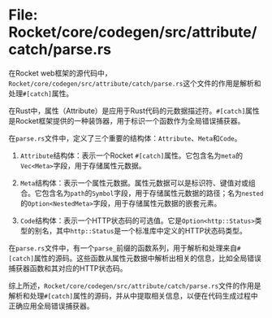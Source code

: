 # File: Rocket/core/codegen/src/attribute/catch/parse.rs

在Rocket web框架的源代码中，`Rocket/core/codegen/src/attribute/catch/parse.rs`这个文件的作用是解析和处理`#[catch]`属性。

在Rust中，属性（Attribute）是应用于Rust代码的元数据描述符。`#[catch]`属性是Rocket框架提供的一种装饰器，用于标识一个函数作为全局错误捕获器。

在`parse.rs`文件中，定义了三个重要的结构体：`Attribute`、`Meta`和`Code`。

1. `Attribute`结构体：表示一个Rocket `#[catch]`属性。它包含名为`meta`的`Vec<Meta>`字段，用于存储属性元数据。

2. `Meta`结构体：表示一个属性元数据。属性元数据可以是标识符、键值对或组合。它包含名为`path`的`Symbol`字段，用于存储属性元数据的路径；名为`nested`的`Option<NestedMeta>`字段，用于存储属性元数据的嵌套元素。

3. `Code`结构体：表示一个HTTP状态码的可选值。它是`Option<http::Status>`类型的别名，其中`http::Status`是一个标准库中定义的HTTP状态码类型。

在`parse.rs`文件中，有一个`parse_`前缀的函数系列，用于解析和处理来自`#[catch]`属性的源码。这些函数从属性元数据中解析出相关的信息，比如全局错误捕获器函数和其对应的HTTP状态码。

综上所述，`Rocket/core/codegen/src/attribute/catch/parse.rs`文件的作用是解析和处理`#[catch]`属性的源码，并从中提取相关信息，以便在代码生成过程中正确应用全局错误捕获器。

